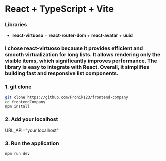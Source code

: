 # React + TypeScript + Vite

### Libraries
+ **react-virtuoso** + **react-router-dom** + **react-avatar** + **uuid**

### I chose **react-virtuoso** because it provides efficient and smooth virtualization for long lists. It allows rendering only the visible items, which significantly improves performance. The library is easy to integrate with React. Overall, it simplifies building fast and responsive list components.


### 1. git clone
```bash
git clone https://github.com/Fronik123/frontend-company
cd frontendCompany
npm install
```
### 2. Add your localhost

URL_API="your localhost"

### 3. Run the application

```bash
npm run dev
```
